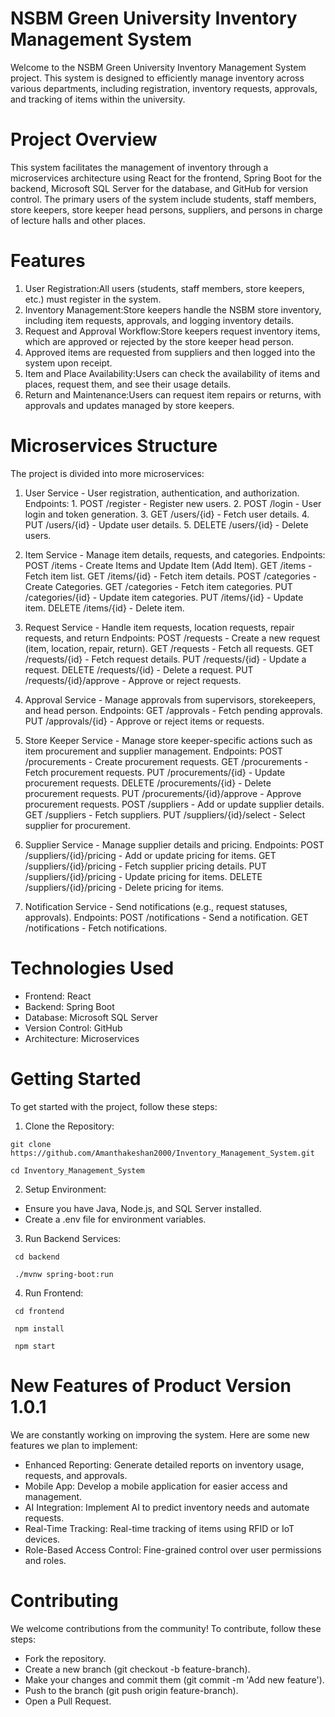 # NSBM Green University Inventory Management System

Welcome to the NSBM Green University Inventory Management System project. This system is designed to efficiently manage inventory across various departments, including registration, inventory requests, approvals, and tracking of items within the university.

# Project Overview

This system facilitates the management of inventory through a microservices architecture using React for the frontend, Spring Boot for the backend, Microsoft SQL Server for the database, and GitHub for version control. The primary users of the system include students, staff members, store keepers, store keeper head persons, suppliers, and persons in charge of lecture halls and other places.

# Features

1. User Registration:All users (students, staff members, store keepers, etc.) must register in the system.
2. Inventory Management:Store keepers handle the NSBM store inventory, including item requests, approvals, and logging inventory details.
3. Request and Approval Workflow:Store keepers request inventory items, which are approved or rejected by the store keeper head person.
4. Approved items are requested from suppliers and then logged into the system upon receipt.
5. Item and Place Availability:Users can check the availability of items and places, request them, and see their usage details.
6. Return and Maintenance:Users can request item repairs or returns, with approvals and updates managed by store keepers.

# Microservices Structure
The project is divided into more microservices:

 01. User Service - User registration, authentication, and authorization.
       Endpoints:
           1. POST /register - Register new users.
           2. POST /login - User login and token generation.
           3. GET /users/{id} - Fetch user details.
           4. PUT /users/{id} - Update user details.
           5. DELETE /users/{id} - Delete users.

02. Item Service - Manage item details, requests, and categories.
       Endpoints:
           POST /items - Create Items and Update Item (Add Item).
           GET /items - Fetch item list.
           GET /items/{id} - Fetch item details.
           POST /categories - Create Categories.
           GET /categories - Fetch item categories.
           PUT /categories/{id} - Update item categories.
           PUT /items/{id} - Update item.
           DELETE /items/{id} - Delete item.

 03. Request Service - Handle item requests, location requests, repair requests, and return
       Endpoints:
           POST /requests - Create a new request (item, location, repair, return).
           GET /requests - Fetch all requests.
           GET /requests/{id} - Fetch request details.
           PUT /requests/{id} - Update a request.
           DELETE /requests/{id} - Delete a request.
           PUT /requests/{id}/approve - Approve or reject requests.

 04. Approval Service - Manage approvals from supervisors, storekeepers, and head person.
       Endpoints:
           GET /approvals - Fetch pending approvals.
           PUT /approvals/{id} - Approve or reject items or requests.

05. Store Keeper Service - Manage store keeper-specific actions such as item procurement and supplier management.
       Endpoints:
           POST /procurements - Create procurement requests.
           GET /procurements - Fetch procurement requests.
           PUT /procurements/{id} - Update procurement requests.
           DELETE /procurements/{id} - Delete procurement requests.
           PUT /procurements/{id}/approve - Approve procurement requests.
           POST /suppliers - Add or update supplier details.
           GET /suppliers - Fetch suppliers.
           PUT /suppliers/{id}/select - Select supplier for procurement.

06. Supplier Service - Manage supplier details and pricing.
       Endpoints:
           POST /suppliers/{id}/pricing - Add or update pricing for items.
           GET /suppliers/{id}/pricing - Fetch supplier pricing details.
           PUT /suppliers/{id}/pricing - Update pricing for items.
           DELETE /suppliers/{id}/pricing - Delete pricing for items.

07. Notification Service - Send notifications (e.g., request statuses, approvals).
       Endpoints:
           POST /notifications - Send a notification.
           GET /notifications - Fetch notifications.


# Technologies Used

  - Frontend: React
  - Backend: Spring Boot
  - Database: Microsoft SQL Server
  - Version Control: GitHub
  - Architecture: Microservices

# Getting Started
To get started with the project, follow these steps:

01. Clone the Repository:
   ```
   git clone https://github.com/Amanthakeshan2000/Inventory_Management_System.git
   ```
   ```
   cd Inventory_Management_System
  ```
02. Setup Environment:

  - Ensure you have Java, Node.js, and SQL Server installed.
  - Create a .env file for environment variables.

03. Run Backend Services:
  ```
   cd backend
   ```
  ```
   ./mvnw spring-boot:run
  ```
04. Run Frontend:
  ```
   cd frontend
  ```
  ```   
   npm install
  ```
  ```
   npm start
  ```
# New Features of Product Version 1.0.1
We are constantly working on improving the system. Here are some new features we plan to implement:

  - Enhanced Reporting: Generate detailed reports on inventory usage, requests, and approvals.
  - Mobile App: Develop a mobile application for easier access and management.
  - AI Integration: Implement AI to predict inventory needs and automate requests.
  - Real-Time Tracking: Real-time tracking of items using RFID or IoT devices.
  - Role-Based Access Control: Fine-grained control over user permissions and roles. 

# Contributing
We welcome contributions from the community! To contribute, follow these steps:

  - Fork the repository.
  - Create a new branch (git checkout -b feature-branch).
  - Make your changes and commit them (git commit -m 'Add new feature').
  - Push to the branch (git push origin feature-branch).
  - Open a Pull Request.

